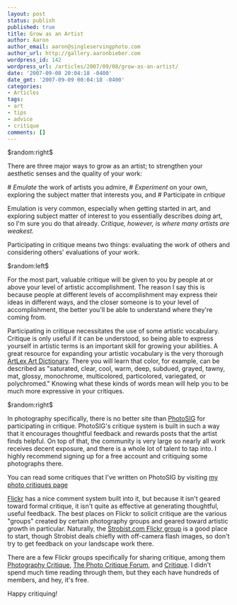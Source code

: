 ```yaml
---
layout: post
status: publish
published: true
title: Grow as an Artist
author: Aaron
author_email: aaron@singleservingphoto.com
author_url: http://gallery.aaronbieber.com
wordpress_id: 142
wordpress_url: /articles/2007/09/08/grow-as-an-artist/
date: '2007-09-08 20:04:18 -0400'
date_gmt: '2007-09-09 00:04:18 -0400'
categories:
- Articles
tags:
- art
- tips
- advice
- critique
comments: []
---
```

\$random:right\$

There are three major ways to grow as an artist; to strengthen your
aesthetic senses and the quality of your work:

\# *Emulate* the work of artists you admire,
 \# *Experiment* on your own, exploring the subject matter that
interests you, and
 \# Participate in *critique*

Emulation is very common, especially when getting started in art, and
exploring subject matter of interest to you essentially describes
_doing_ art, so I'm sure you do that already. *Critique, however, is
where many artists are weakest.*<span id="more"></span><span
id="more-142"></span>

Participating in critique means two things: evaluating the work of
others and considering others' evaluations of your work.

\$random:left\$

For the most part, valuable critique will be given to you by people at
or above your level of artistic accomplishment. The reason I say this is
because people at different levels of accomplishment may express their
ideas in different ways, and the closer someone is to your level of
accomplishment, the better you'll be able to understand where they're
coming from.

Participating in critique necessitates the use of some artistic
vocabulary. Critique is only useful if it can be understood, so being
able to express yourself in artistic terms is an important skill for
growing your abilities. A great resource for expanding your artistic
vocabulary is the very thorough [ArtLex Art
Dictionary](http://www.artlex.com). There you will learn that color, for
example, can be described as "saturated, clear, cool, warm, deep,
subdued, grayed, tawny, mat, glossy, monochrome, multicolored,
particolored, variegated, or polychromed." Knowing what these kinds of
words mean will help you to be much more expressive in your critiques.

\$random:right\$

In photography specifically, there is no better site than
[PhotoSIG](http://www.photosig.com) for participating in critique.
PhotoSIG's critique system is built in such a way that it encourages
thoughtful feedback and rewards posts that the artist finds helpful. On
top of that, the community is very large so nearly all work receives
decent exposure, and there is a whole lot of talent to tap into. I
highly recommend signing up for a free account and critiquing some
photographs there.

You can read some critiques that I've written on PhotoSIG by visiting
[my photo critiques
page](http://www.photosig.com/go/users/userphotocritiques?id=146708)

[Flickr](http://www.flickr.com) has a nice comment system built into it,
but because it isn't geared toward formal critique, it isn't quite as
effective at generating thoughtful, useful feedback. The best places on
Flickr to solicit critique are the various "groups" created by certain
photography groups and geared toward artistic growth in particular.
Naturally, the [Strobist.com Flickr
group](http://flickr.com/groups/strobist/) is a good place to start,
though Strobist deals chiefly with off-camera flash images, so don't try
to get feedback on your landscape work there.

There are a few Flickr groups specifically for sharing critique, among
them [Photography
Critique](http://flickr.com/groups/photographycritique/), [The Photo
Critique Forum](http://flickr.com/groups/photocritiqueforum/), and
[Critique](http://flickr.com/groups/critique/). I didn't spend much time
reading through them, but they each have hundreds of members, and hey,
it's free.

Happy critiquing!
